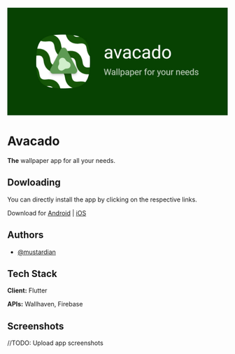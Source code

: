 
![Logo](https://github.com/mustardian/avacado/blob/main/banner.jpeg)
# Avacado

**The** wallpaper app for all your needs.


## Dowloading

You can directly install the app by clicking on the respective links.

Download for [Android]() | [iOS]()

## Authors

- [@mustardian](https://www.github.com/mustardian)


## Tech Stack

**Client:** Flutter

**APIs:** Wallhaven, Firebase


## Screenshots

//TODO: Upload app screenshots

